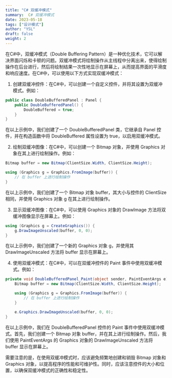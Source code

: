 ```yaml
---
title: "C# 双缓冲模式"
summary:  C# 双缓冲模式
date: 2023-05-18
tags: ["设计模式"]
author: "YSL"
draft: false
weight: 2
---
```


在C#中，双缓冲模式（Double Buffering Pattern）是一种优化技术，它可以解决界面闪烁和卡顿的问题。双缓冲模式将绘制操作从主线程中分离出来，使得绘制操作在后台进行，然后将绘制结果一次性地显示在屏幕上，从而提高界面的平滑度和响应速度。在C#中，可以使用以下方式实现双缓冲模式：

1. 创建双缓冲控件：在C#中，可以创建一个自定义控件，并将其设置为双缓冲模式。例如：

```csharp
public class DoubleBufferedPanel : Panel {
    public DoubleBufferedPanel() {
        DoubleBuffered = true;
    }
}
```

在以上示例中，我们创建了一个 DoubleBufferedPanel 类，它继承自 Panel 控件，并在构造函数中将 DoubleBuffered 属性设置为 true，以启用双缓冲模式。

2. 绘制双缓冲图像：在C#中，可以创建一个 Bitmap 对象，并使用 Graphics 对象在其上进行绘制操作。例如：

```csharp
Bitmap buffer = new Bitmap(ClientSize.Width, ClientSize.Height);

using (Graphics g = Graphics.FromImage(buffer)) {
    // 在 buffer 上进行绘制操作
}
```

在以上示例中，我们创建了一个 Bitmap 对象 buffer，其大小与控件的 ClientSize 相同，并使用 Graphics 对象 g 在其上进行绘制操作。

3. 显示双缓冲图像：在C#中，可以使用 Graphics 对象的 DrawImage 方法将双缓冲图像显示在屏幕上。例如：

```csharp
using (Graphics g = CreateGraphics()) {
    g.DrawImageUnscaled(buffer, 0, 0);
}
```

在以上示例中，我们创建了一个新的 Graphics 对象 g，并使用其 DrawImageUnscaled 方法将 buffer 显示在屏幕上。

4. 使用双缓冲模式：在C#中，可以在双缓冲控件的 Paint 事件中使用双缓冲模式。例如：

```csharp
private void DoubleBufferedPanel_Paint(object sender, PaintEventArgs e) {
    Bitmap buffer = new Bitmap(ClientSize.Width, ClientSize.Height);

    using (Graphics g = Graphics.FromImage(buffer)) {
        // 在 buffer 上进行绘制操作
    }

    e.Graphics.DrawImageUnscaled(buffer, 0, 0);
}
```

在以上示例中，我们在 DoubleBufferedPanel 控件的 Paint 事件中使用双缓冲模式。首先，我们创建一个 Bitmap 对象 buffer，并在其上进行绘制操作。然后，我们使用 PaintEventArgs 的 Graphics 对象的 DrawImageUnscaled 方法将 buffer 显示在屏幕上。

需要注意的是，在使用双缓冲模式时，应该避免频繁地创建和销毁 Bitmap 对象和 Graphics 对象，以提高程序的性能和可维护性。同时，应该注意控件的大小和位置，以确保双缓冲模式的正确性和稳定性。
